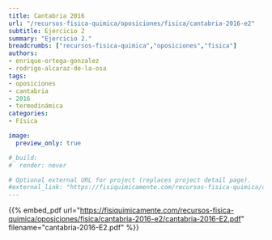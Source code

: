 ```yaml
---
title: Cantabria 2016
url: "/recursos-fisica-quimica/oposiciones/fisica/cantabria-2016-e2"
subtitle: Ejercicio 2
summary: "Ejercicio 2."
breadcrumbs: ["recursos-fisica-quimica","oposiciones","fisica"]
authors:
- enrique-ortega-gonzalez
- rodrigo-alcaraz-de-la-osa
tags:
- oposiciones
- cantabria
- 2016
- termodinámica
categories:
- Física

image:
  preview_only: true

#_build:
#  render: never

# Optional external URL for project (replaces project detail page).
#external_link: "https://fisiquimicamente.com/recursos-fisica-quimica/oposiciones/fisica/cantabria-2016-e1/cantabria-2016-E1.pdf"
---
```


{{% embed_pdf url="https://fisiquimicamente.com/recursos-fisica-quimica/oposiciones/fisica/cantabria-2016-e2/cantabria-2016-E2.pdf" filename="cantabria-2016-E2.pdf" %}}